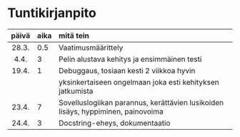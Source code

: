# Tuntikirjanpito

| päivä | aika | mitä tein  |
| :----:|:-----| :-----|
| 28.3. |  0.5 | Vaatimusmäärittely |
|  4.4. |   3  | Pelin alustava kehitys ja ensimmäinen testi |
| 19.4. |   1  | Debuggaus, tosiaan kesti 2 viikkoa hyvin 
|       |      | yksinkertaiseen ongelmaan joka esti kehityksen jatkumista
| 23.4. |   7  | Sovelluslogiikan parannus, kerättävien lusikoiden lisäys, hyppiminen, painovoima
| 24.4. |   3  | Docstring-eheys, dokumentaatio
